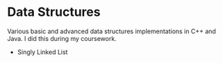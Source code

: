 Data Structures
===============

Various basic and advanced data structures implementations in C++ and Java. I did this during my coursework.
- Singly Linked List


